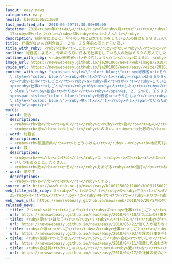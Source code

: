 ```yaml
---
layout: easy_news
categories: easy
newsid: k10011500211000
last_modified_at: '2018-06-29T17:30:00+09:00'
datetime: 2018<ruby>年<rt>ねん</rt></ruby>06<ruby>月<rt>がつ</rt></ruby>29<ruby>日<rt>にち</rt></ruby>
  17<ruby>時<rt>じ</rt></ruby>30<ruby>分<rt>ふん</rt></ruby>
description: 総務省によると、今年の５月に日本で仕事をしている人の数は６６９８万人でした。
title: 仕事がない人の割合は２．２％　２５年前と同じぐらい低い
title_with_ruby: <ruby>仕事<rt>しごと</rt></ruby>がない<ruby>人<rt>ひと</rt></ruby>の<ruby>割合<rt>わりあい</rt></ruby>は２．２％　２５<ruby>年<rt>ねん</rt></ruby><ruby>前<rt>まえ</rt></ruby>と<ruby>同<rt>おな</rt></ruby>じぐらい<ruby>低<rt>ひく</rt></ruby>い
outline: 総務省によると、今年の５月に日本で仕事をしている人の数は６６９８万人でした。
outline_with_ruby: <ruby>総務省<rt>そうむしょう</rt></ruby>によると、<ruby>今年<rt>ことし</rt></ruby>の５<ruby>月<rt>がつ</rt></ruby>に<ruby>日本<rt>にっぽん</rt></ruby>で<ruby>仕事<rt>しごと</rt></ruby>をしている<ruby>人<rt>ひと</rt></ruby>の<ruby>数<rt>かず</rt></ruby>は６６９８<ruby>万<rt>まん</rt></ruby><ruby>人<rt>にん</rt></ruby>でした。
image_url: https://newswebeasy.github.io/ja201806/news/web/image/2018/06/29/K10011500211_1806290902_1806290906_01_02.jpg
voice_url: https://newswebeasy.github.io/ja201806/news/easy/voice/2018/06/29/k10011500211000.mp4
content_with_ruby: "<p><span style=\"color: blue;\"><ruby>総務省<rt>そうむしょう</rt></ruby></span>によると、<ruby>今年<rt>ことし</rt></ruby>の５<ruby>月<rt>がつ</rt></ruby>に<ruby>日本<rt>にっぽん</rt></ruby>で<ruby>仕事<rt>しごと</rt></ruby>をしている<ruby>人<rt>ひと</rt></ruby>の<span\
  \ style=\"color: blue;\"><ruby>数<rt>かず</rt></ruby></span>は６６９８<ruby>万<rt>まん</rt></ruby><ruby>人<rt>にん</rt></ruby>でした。<ruby>去年<rt>きょねん</rt></ruby>の５<ruby>月<rt>がつ</rt></ruby>に<ruby>比<rt>くら</rt></ruby>べて１５１<ruby>万<rt>まん</rt></ruby><ruby>人<rt>にん</rt></ruby><ruby>増<rt>ふ</rt></ruby>えて、６５か<ruby>月<rt>げつ</rt></ruby><ruby>続<rt>つづ</rt></ruby>けて<ruby>増<rt>ふ</rt></ruby>えました。</p>\n\
  <p><ruby>仕事<rt>しごと</rt></ruby>を<ruby>探<rt>さが</rt></ruby>しているのに<ruby>仕事<rt>しごと</rt></ruby>がない<ruby>人<rt>ひと</rt></ruby>は１５８<ruby>万<rt>まん</rt></ruby><ruby>人<rt>にん</rt></ruby>で、<ruby>去年<rt>きょねん</rt></ruby>の５<ruby>月<rt>がつ</rt></ruby>と<ruby>比<rt>くら</rt></ruby>べて５２<ruby>万<rt>まん</rt></ruby><ruby>人<rt>にん</rt></ruby><ruby>少<rt>すく</rt></ruby>なくなりました。<ruby>仕事<rt>しごと</rt></ruby>がない<ruby>人<rt>ひと</rt></ruby>は９６か<ruby>月<rt>げつ</rt></ruby><ruby>続<rt>つづ</rt></ruby>けて<ruby>少<rt>すく</rt></ruby>なくなっています。</p>\n\
  <p><ruby>仕事<rt>しごと</rt></ruby>がない<ruby>人<rt>ひと</rt></ruby>の<span style=\"color:\
  \ blue;\"><ruby>割合<rt>わりあい</rt></ruby></span>は、２．２％で、１９９２<ruby>年<rt>ねん</rt></ruby>１０<ruby>月<rt>がつ</rt></ruby>と<ruby>同<rt>おな</rt></ruby>じぐらい<ruby>低<rt>ひく</rt></ruby>くなりました。</p>\n\
  <p><span style=\"color: blue;\"><ruby>総務省<rt>そうむしょう</rt></ruby></span>は「<ruby>働<rt>はたら</rt></ruby>く<ruby>人<rt>ひと</rt></ruby>が<ruby>足<rt>た</rt></ruby>りない<ruby>会社<rt>かいしゃ</rt></ruby>が<ruby>増<rt>ふ</rt></ruby>えています。<ruby>多<rt>おお</rt></ruby>くの<ruby>会社<rt>かいしゃ</rt></ruby>が<ruby>働<rt>はたら</rt></ruby>く<ruby>人<rt>ひと</rt></ruby>を<span\
  \ style=\"color: blue;\"><ruby>増<rt>ふ</rt></ruby>やし</span>ているため、<ruby>仕事<rt>しごと</rt></ruby>がない<ruby>人<rt>ひと</rt></ruby>が<ruby>少<rt>すく</rt></ruby>なくなりました」と<ruby>話<rt>はな</rt></ruby>しています。</p>\n\
  <p></p>\n<p></p>"
words:
- word: 割合
  descriptions:
  - <ruby><rb>物</rb><rt>もの</rt></ruby>と<ruby><rb>物</rb><rt>もの</rt></ruby>との<ruby><rb>関係</rb><rt>かんけい</rt></ruby>を、<ruby><rb>数</rb><rt>かず</rt></ruby>で<ruby><rb>表</rb><rt>あらわ</rt></ruby>したもの。<ruby><rb>割</rb><rt>わり</rt></ruby>。<ruby><rb>率</rb><rt>りつ</rt></ruby>。<ruby><rb>歩合</rb><rt>ぶあい</rt></ruby>。
  - <ruby><rb>思</rb><rt>おも</rt></ruby>いのほか。<ruby><rb>比較的</rb><rt>ひかくてき</rt></ruby>。
- word: 総務省
  descriptions:
  - <ruby><rb>都道府県</rb><rt>とどうふけん</rt></ruby>・<ruby><rb>市区町村</rb><rt>しくちょうそん</rt></ruby>などの<ruby><rb>地方自治体</rb><rt>ちほうじちたい</rt></ruby>や<ruby><rb>選挙</rb><rt>せんきょ</rt></ruby>の<ruby><rb>世話</rb><rt>せわ</rt></ruby>、<ruby><rb>郵便</rb><rt>ゆうびん</rt></ruby>・<ruby><rb>郵便貯金</rb><rt>ゆうびんちょきん</rt></ruby>・<ruby><rb>簡易保険</rb><rt>かんいほけん</rt></ruby>・<ruby><rb>電気通信</rb><rt>でんきつうしん</rt></ruby>などについての<ruby><rb>仕事</rb><rt>しごと</rt></ruby>をする、<ruby><rb>国</rb><rt>くに</rt></ruby>の<ruby><rb>役所</rb><rt>やくしょ</rt></ruby>。
- word: 数
  descriptions:
  - <ruby><rb>一</rb><rt>ひと</rt></ruby>つ、<ruby><rb>二</rb><rt>ふた</rt></ruby>つ、<ruby><rb>三</rb><rt>みっ</rt></ruby>つなどと<ruby><rb>数</rb><rt>かぞ</rt></ruby>えた<ruby><rb>物</rb><rt>もの</rt></ruby>の<ruby><rb>数量</rb><rt>すうりょう</rt></ruby>。すう。
  - いくつもあること。たくさん。
  - <ruby><rb>数</rb><rt>かぞ</rt></ruby>えあげる<ruby><rb>値打</rb><rt>ねう</rt></ruby>ちのあるもの。なかま。
- word: 増やす
  descriptions:
  - <ruby><rb>多</rb><rt>おお</rt></ruby>くする。
source_url: http://www3.nhk.or.jp/news/easy/k10011500211000/k10011500211000.html
web_title_with_ruby: ５<ruby>月<rt>がつ</rt></ruby>の<ruby>完全<rt>かんぜん</rt></ruby><ruby>失業率<rt>しつぎょうりつ</rt></ruby>2.2％
  25<ruby>年<rt>ねん</rt></ruby>７か<ruby>月<rt>げつ</rt></ruby>ぶりの<ruby>低水準<rt>ていすいじゅん</rt></ruby>
web_news_url: https://newswebeasy.github.io/news/web/2018/06/29/5月の完全失業率22-25年7か月ぶりの低水準
related_news:
- title: ２つ<ruby>以上<rt>いじょう</rt></ruby>の<ruby>仕事<rt>しごと</rt></ruby>をしている<ruby>人<rt>ひと</rt></ruby>が<ruby>増<rt>ふ</rt></ruby>えている
  url: https://newswebeasy.github.io/news/easy/2018/04/10/2つ以上の仕事をしている人が増えている
- title: <ruby>働<rt>はたら</rt></ruby>く<ruby>人<rt>ひと</rt></ruby>が<ruby>足<rt>た</rt></ruby>りなくてお<ruby>年寄<rt>としよ</rt></ruby>りに<ruby>仕事<rt>しごと</rt></ruby>を<ruby>頼<rt>たの</rt></ruby>む<ruby>会社<rt>かいしゃ</rt></ruby>が<ruby>増<rt>ふ</rt></ruby>える
  url: https://newswebeasy.github.io/news/easy/2018/05/22/働く人が足りなくてお年寄りに仕事を頼む会社が増える
- title: <ruby>介護<rt>かいご</rt></ruby>の<ruby>仕事<rt>しごと</rt></ruby>を<ruby>手伝<rt>てつだ</rt></ruby>うロボットを<ruby>作<rt>つく</rt></ruby>ろう
  url: https://newswebeasy.github.io/news/easy/2018/04/03/介護の仕事を手伝うロボットを作ろう
- title: <ruby>倒産<rt>とうさん</rt></ruby>した<ruby>会社<rt>かいしゃ</rt></ruby>が<ruby>増<rt>ふ</rt></ruby>える　<ruby>働<rt>はたら</rt></ruby>く<ruby>人<rt>ひと</rt></ruby>が<ruby>足<rt>た</rt></ruby>りないことなどが<ruby>原因<rt>げんいん</rt></ruby>
  url: https://newswebeasy.github.io/news/easy/2018/04/11/倒産した会社が増える-働く人が足りないことなどが原因
- title: <ruby>会社員<rt>かいしゃいん</rt></ruby>の<ruby>夏<rt>なつ</rt></ruby>のボーナスが３<ruby>年<rt>ねん</rt></ruby><ruby>続<rt>つづ</rt></ruby>けて<ruby>増<rt>ふ</rt></ruby>えそう
  url: https://newswebeasy.github.io/news/easy/2018/04/17/会社員の夏のボーナスが3年続けて増えそう
...
```

